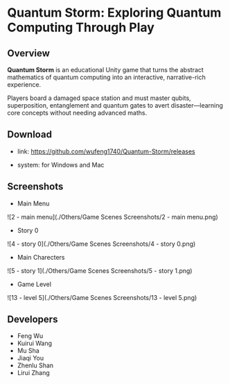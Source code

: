 # Quantum Storm: Exploring Quantum Computing Through Play


## Overview

**Quantum Storm** is an educational Unity game that turns the abstract mathematics of quantum computing into an interactive, narrative-rich experience.

Players board a damaged space station and must master qubits, superposition, entanglement and quantum gates to avert disaster—learning core concepts without needing advanced maths.



## Download

- link: https://github.com/wufeng1740/Quantum-Storm/releases

- system: for Windows and Mac



## Screenshots

- Main Menu

![2 - main menu](./Others/Game Scenes Screenshots/2 - main menu.png)

- Story 0

![4 - story 0](./Others/Game Scenes Screenshots/4 - story 0.png)

- Main Charecters

![5 - story 1](./Others/Game Scenes Screenshots/5 - story 1.png)

- Game Level

![13 - level 5](./Others/Game Scenes Screenshots/13 - level 5.png)



## Developers

- Feng Wu
- Kuirui Wang
- Mu Sha
- Jiaqi You
- Zhenlu Shan
- Lirui Zhang
